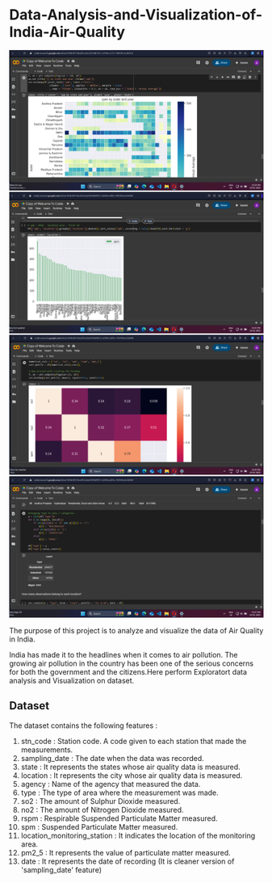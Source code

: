 # Data-Analysis-and-Visualization-of-India-Air-Quality

![](Images/Pollution(1).png)
![](Images/Pollution(2).png)
![](Images/Pollution(3).png)
![](Images/Pollution(4).png)

The purpose of this project is to analyze and visualize the data of Air Quality in India.

India has made it to the headlines when it comes to air pollution. The growing air pollution in the country has been one of the serious concerns for both the government and the citizens.Here perform Exploratort data analysis and Visualization on dataset.

## Dataset

The dataset contains the following features :

1. stn_code : Station code. A code given to each station that made the measurements.
2. sampling_date : The date when the data was recorded.
3. state : It represents the states whose air quality data is measured.
4. location : It represents the city whose air quality data is measured.
5. agency : Name of the agency that measured the data.
6. type : The type of area where the measurement was made.
7. so2 : The amount of Sulphur Dioxide measured.
8. no2 : The amount of Nitrogen Dioxide measured.
9. rspm : Respirable Suspended Particulate Matter measured.
10. spm : Suspended Particulate Matter measured.
11. location_monitoring_station : It indicates the location of the monitoring area.
12. pm2_5 : It represents the value of particulate matter measured.
13. date : It represents the date of recording (It is cleaner version of 'sampling_date' feature)
